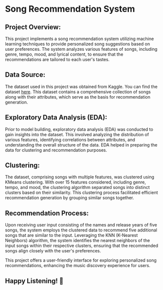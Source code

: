 # Song Recommendation System

## Project Overview:

This project implements a song recommendation system utilizing machine learning techniques to provide personalized song suggestions based on user preferences. The system analyzes various features of songs, including genre, tempo, mood, and lyrical content, to ensure that the recommendations are tailored to each user's tastes.

## Data Source:

The dataset used in this project was obtained from Kaggle. You can find the dataset [here]([https://www.kaggle.com/your_dataset_link](https://www.kaggle.com/datasets/vatsalmavani/spotify-dataset/data)). This dataset contains a comprehensive collection of songs along with their attributes, which serve as the basis for recommendation generation.

## Exploratory Data Analysis (EDA):

Prior to model building, exploratory data analysis (EDA) was conducted to gain insights into the dataset. This involved analyzing the distribution of various features, identifying correlations between attributes, and understanding the overall structure of the data. EDA helped in preparing the data for clustering and recommendation purposes.

## Clustering:

The dataset, comprising songs with multiple features, was clustered using KMeans clustering. With over 15 features considered, including genre, tempo, and mood, the clustering algorithm separated songs into distinct clusters based on their similarity. This clustering process facilitated efficient recommendation generation by grouping similar songs together.

## Recommendation Process:

Upon receiving user input consisting of the names and release years of five songs, the system employs the clustered data to recommend five additional songs that are similar to the input. Leveraging the KNN (K-Nearest Neighbors) algorithm, the system identifies the nearest neighbors of the input songs within their respective clusters, ensuring that the recommended songs align closely with the user's preferences.

This project offers a user-friendly interface for exploring personalized song recommendations, enhancing the music discovery experience for users.

## Happy Listening! 🎵
